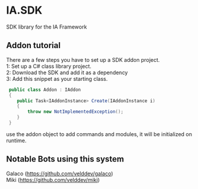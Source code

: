 # IA.SDK
SDK library for the IA Framework

## Addon tutorial
There are a few steps you have to set up a SDK addon project.<br>
1: Set up a C# class library project.<br>
2: Download the SDK and add it as a dependency<br>
3: Add this snippet as your starting class.<br>
```csharp
 public class Addon : IAddon
 {
    public Task<IAddonInstance> Create(IAddonInstance i)
    {
        throw new NotImplementedException();
    }
 }
```
use the addon object to add commands and modules, it will be initialized on runtime.<br>

## Notable Bots using this system
Galaco (https://github.com/velddev/galaco)<br>
Miki (https://github.com/velddev/miki)<br>
